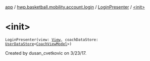 [app](../../index.md) / [hwp.basketball.mobility.account.login](../index.md) / [LoginPresenter](index.md) / [&lt;init&gt;](.)

# &lt;init&gt;

`LoginPresenter(view: `[`View`](../-login-contract/-view/index.md)`, coachDataStore: `[`UserDataStore`](../../hwp.basketball.mobility.entitiy.user/-user-data-store/index.md)`<`[`CoachViewModel`](../../hwp.basketball.mobility.entitiy.user/-coach-view-model/index.md)`>)`

Created by dusan_cvetkovic on 3/23/17.

